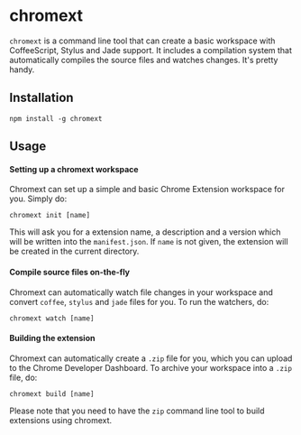 chromext
========

`chromext` is a command line tool that can create a basic workspace with CoffeeScript, Stylus and Jade support. It includes a compilation system that automatically compiles the source files and watches changes. It's pretty handy.

## Installation

	npm install -g chromext

## Usage

#### Setting up a chromext workspace

Chromext can set up a simple and basic Chrome Extension workspace for you. Simply do:

	chromext init [name]

This will ask you for a extension name, a description and a version which will be written into the `manifest.json`. If `name` is not given, the extension will be created in the current directory.


#### Compile source files on-the-fly

Chromext can automatically watch file changes in your workspace and convert `coffee`, `stylus` and `jade` files for you. To run the watchers, do:

	chromext watch [name]


#### Building the extension

Chromext can automatically create a `.zip` file for you, which you can upload to the Chrome Developer Dashboard. To archive your workspace into a `.zip` file, do:

	chromext build [name]
	
Please note that you need to have the `zip` command line tool to build extensions using chromext.